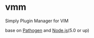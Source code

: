 # vmm

Simply Plugin Manager for VIM

base on [Pathogen](https://github.com/tpope/vim-pathogen/) and [Node.js](https://nodejs.org/en/)(5.0 or up)
